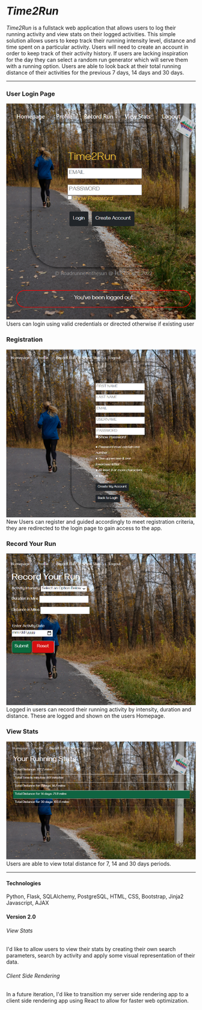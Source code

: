 *Time2Run*
===========

*Time2Run* is a fullstack web application that allows users to log their running activity and view stats on their logged activities. This simple solution allows users to keep track their running intensity level, distance and time spent on a particular activity. Users will need to create an account in order to keep track of their activity history. If users are lacking inspiration for the day they can select a random run generator which will serve them with a running option. Users are able to look back at their total running distance of their activities for the previous 7 days, 14 days and 30 days.

***
### User Login Page
![Homepage](/static/img/Login.png)
Users can login using valid credentials or directed otherwise if existing user

### Registration
![Registration](https://raw.githubusercontent.com/roadrunnerinthesun/Time2Run/master/static/img/Registration.png)
New Users can register and guided accordingly to meet registration criteria, they are redirected to the login page to gain access to the app.

### Record Your Run
![Record Your Run](https://raw.githubusercontent.com/roadrunnerinthesun/Time2Run/master/static/img/record-your-run.png)
Logged in users can record their running activity by intensity, duration and distance. These are logged and shown on the users Homepage.

### View Stats
![View Stats](https://raw.githubusercontent.com/roadrunnerinthesun/Time2Run/master/static/img/view-stats.png)
Users are able to view total distance for 7, 14 and 30 days periods. 

***

#### Technologies
Python, Flask, SQLAlchemy, PostgreSQL,
HTML, CSS, Bootstrap, Jinja2
Javascript, AJAX


#### Version 2.0

###### View Stats
I'd like to allow users to view their stats by creating their own search parameters, search by activity and apply some visual representation of their data.

###### Client Side Rendering
In a future iteration, I'd like to transition my server side rendering app to a client side rendering app using React to allow for faster web optimization.
